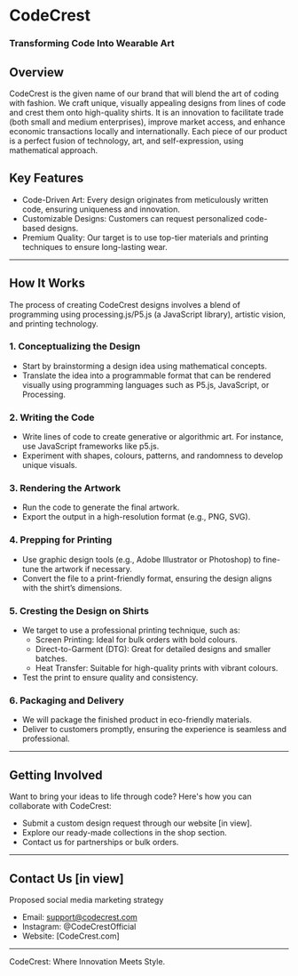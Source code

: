 # CodeCrest  

### Transforming Code Into Wearable Art  

## Overview  
CodeCrest is the given name of our brand that will blend the art of coding with fashion. We craft unique, visually appealing designs from lines of code and crest them onto high-quality shirts. It is an innovation to facilitate trade (both small and medium enterprises), improve market access, and enhance economic transactions locally and internationally. Each piece of our product is a perfect fusion of technology, art, and self-expression, using mathematical approach.  

## Key Features  
- Code-Driven Art: Every design originates from meticulously written code, ensuring uniqueness and innovation.  
- Customizable Designs: Customers can request personalized code-based designs.  
- Premium Quality: Our target is to use top-tier materials and printing techniques to ensure long-lasting wear.  

---

## How It Works  
The process of creating CodeCrest designs involves a blend of programming using processing.js/P5.js (a JavaScript library), artistic vision, and printing technology.  

### 1. Conceptualizing the Design  
- Start by brainstorming a design idea using mathematical concepts.  
- Translate the idea into a programmable format that can be rendered visually using programming languages such as P5.js, JavaScript, or Processing.

### 2. Writing the Code  
- Write lines of code to create generative or algorithmic art. For instance, use JavaScript frameworks like p5.js.  
- Experiment with shapes, colours, patterns, and randomness to develop unique visuals.  

### 3. Rendering the Artwork  
- Run the code to generate the final artwork.  
- Export the output in a high-resolution format (e.g., PNG, SVG).  

### 4. Prepping for Printing  
- Use graphic design tools (e.g., Adobe Illustrator or Photoshop) to fine-tune the artwork if necessary.  
- Convert the file to a print-friendly format, ensuring the design aligns with the shirt’s dimensions.  

### 5. Cresting the Design on Shirts  
- We target to use a professional printing technique, such as:  
  - Screen Printing: Ideal for bulk orders with bold colours.  
  - Direct-to-Garment (DTG): Great for detailed designs and smaller batches.  
  - Heat Transfer: Suitable for high-quality prints with vibrant colours.  
- Test the print to ensure quality and consistency.  

### 6. Packaging and Delivery 
- We will package the finished product in eco-friendly materials.  
- Deliver to customers promptly, ensuring the experience is seamless and professional.  

---

## Getting Involved
Want to bring your ideas to life through code? Here's how you can collaborate with CodeCrest:  
- Submit a custom design request through our website [in view].  
- Explore our ready-made collections in the shop section.  
- Contact us for partnerships or bulk orders.  

---

## Contact Us [in view]
Proposed social media marketing strategy
- Email: support@codecrest.com 
- Instagram: @CodeCrestOfficial  
- Website: [CodeCrest.com]

---

CodeCrest: Where Innovation Meets Style.  
```
